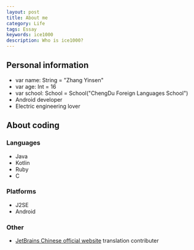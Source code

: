 ```yaml
---
layout: post  
title: About me
category: Life
tags: Essay
keywords: ice1000 
description: Who is ice1000?
---
```


## Personal information
+ var name: String = "Zhang Yinsen"
+ var age: Int = 16
+ var school: School = School("ChengDu Foreign Languages School")
+ Android developer
+ Electric engineering lover

## About coding

### Languages
+ Java
+ Kotlin
+ Ruby
+ C

### Platforms
+ J2SE
+ Android

### Other
+ [JetBrains Chinese official website](http://www.jetbrains.com.cn) translation contributer

